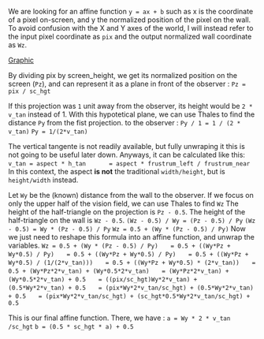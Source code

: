We are looking for an affine function `y = ax + b` such as x is the coordinate of a pixel on-screen, and y the normalized position of the pixel on the wall.
To avoid confusion with the X and Y axes of the world, I will instead refer to the input pixel coordinate as `pix` and the output normalized wall coordinate as `Wz`.

[Graphic](getvmx.jpg)

By dividing pix by screen_height, we get its normalized position on the screen (`Pz`), and can represent it as a plane in front of the observer :
`Pz = pix / sc_hgt`

If this projection was `1` unit away from the observer, its height would be `2 * v_tan` instead of 1. 
With this hypotetical plane, we can use Thales to find the distance `Py` from the fist projection. to the observer : 
`Py / 1 = 1 / (2 * v_tan)`
`Py = 1/(2*v_tan)`

The vertical tangente is not readily available, but fully unwraping it this is not going to be useful later down.
Anyways, it can be calculated like this:
`v_tan = aspect * h_tan`
`      = aspect * frustrum_left / frustrum_near`
In this context, the aspect **is not** the traditional `width/height`, but is `height/width` instead.


Let `Wy` be the (known) distance from the wall to the observer.
If we focus on only the upper half of the vision field, we can use Thales to find `Wz`
The height of the half-triangle on the projection is `Pz - 0.5`.
The height of the half-triangle on the wall is `Wz - 0.5`.
`(Wz - 0.5) / Wy = (Pz - 0.5) / Py`
`(Wz - 0.5) = Wy * (Pz - 0.5) / Py`
`Wz = 0.5 + (Wy * (Pz - 0.5) / Py)`
Now we just need to reshape this formula into an affine function, and unwrap the variables.
`Wz = 0.5 + (Wy * (Pz - 0.5) / Py)`
`   = 0.5 + ((Wy*Pz + Wy*0.5) / Py)`
`   = 0.5 + ((Wy*Pz + Wy*0.5) / Py)`
`   = 0.5 + ((Wy*Pz + Wy*0.5) / (1/(2*v_tan)))`
`   = 0.5 + ((Wy*Pz + Wy*0.5) * (2*v_tan))`
`   = 0.5 + (Wy*Pz*2*v_tan) + (Wy*0.5*2*v_tan)`
`   = (Wy*Pz*2*v_tan) + (Wy*0.5*2*v_tan) + 0.5`
`   = ((pix/sc_hgt)Wy*2*v_tan) + (0.5*Wy*2*v_tan) + 0.5`
`   = (pix*Wy*2*v_tan/sc_hgt) + (0.5*Wy*2*v_tan) + 0.5`
`   = (pix*Wy*2*v_tan/sc_hgt) + (sc_hgt*0.5*Wy*2*v_tan/sc_hgt) + 0.5`

This is our final affine function.
There, we have : 
`a = Wy * 2 * v_tan /sc_hgt`
`b = (0.5 * sc_hgt * a) + 0.5`